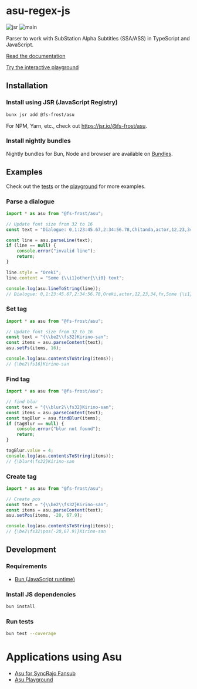 # asu-regex-js

![jsr](https://jsr.io/badges/@fs-frost/asu)
![main](https://github.com/FS-Frost/asu-regex-js/actions/workflows/main.yml/badge.svg)

Parser to work with SubStation Alpha Subtitles (SSA/ASS) in TypeScript and JavaScript.

[Read the documentation](https://fs-frost.github.io/asu-regex-js/docs)

[Try the interactive playground](https://fs-frost.github.io/asu-regex-js)

## Installation

### Install using JSR (JavaScript Registry)

```sh
bunx jsr add @fs-frost/asu
```

For NPM, Yarn, etc., check out https://jsr.io/@fs-frost/asu.

### Install nightly bundles

Nightly bundles for Bun, Node and browser are available on [Bundles](https://fs-frost.github.io/asu-regex-js/bundles/).

## Examples

Check out the [tests](https://github.com/FS-Frost/asu-regex-js/blob/main/src/asu.test.ts) or the [playground](https://fs-frost.github.io/asu-regex-js) for more examples.

### Parse a dialogue

```ts
import * as asu from "@fs-frost/asu";

// Update font size from 32 to 16
const text = "Dialogue: 0,1:23:45.67,2:34:56.78,Chitanda,actor,12,23,34,fx,{\\pos(182,421)}LINE 1";

const line = asu.parseLine(text);
if (line == null) {
    console.error("invalid line");
    return;
}

line.style = "Oreki";
line.content = "Some {\\i1}other{\\i0} text";

console.log(asu.lineToString(line));
// Dialogue: 0,1:23:45.67,2:34:56.78,Oreki,actor,12,23,34,fx,Some {\i1}other{\i0} text
```

### Set tag

```ts
import * as asu from "@fs-frost/asu";

// Update font size from 32 to 16
const text = "{\\be2\\fs32}Kirino-san";
const items = asu.parseContent(text);
asu.setFs(items, 16);

console.log(asu.contentsToString(items));
// {\be2\fs16}Kirino-san
```
### Find tag

```ts
import * as asu from "@fs-frost/asu";

// find blur
const text = "{\\blur2\\fs32}Kirino-san";
const items = asu.parseContent(text);
const tagBlur = asu.findBlur(items);
if (tagBlur == null) {
    console.error("blur not found");
    return;
}

tagBlur.value = 4;
console.log(asu.contentsToString(items));
// {\blur4\fs32}Kirino-san
```

### Create tag

```ts
import * as asu from "@fs-frost/asu";

// Create pos
const text = "{\\be2\\fs32}Kirino-san";
const items = asu.parseContent(text);
asu.setPos(items, -20, 67.9);

console.log(asu.contentsToString(items));
// {\be2\fs32\pos(-20,67.9)}Kirino-san
```

## Development

### Requirements

- [Bun (JavaScript runtime)](https://bun.sh/)

### Install JS dependencies
```sh
bun install
```

### Run tests

```sh
bun test --coverage
```

# Applications using Asu

- [Asu for SyncRajo Fansub](https://github.com/FS-Frost/asu-web)
- [Asu Playground](https://fs-frost.github.io/asu-regex-js)
